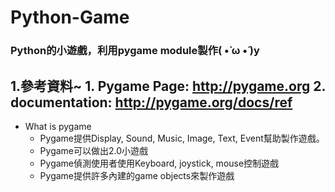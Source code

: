 # Python-Game
### Python的小遊戲，利用pygame module製作( •̀ ω •́ )y

1.參考資料~
    1. Pygame Page: http://pygame.org
    2. documentation: http://pygame.org/docs/ref
 ------

* What is pygame
  * Pygame提供Display, Sound, Music, Image, Text, Event幫助製作遊戲。
  * Pygame可以做出2.0小遊戲
  * Pygame偵測使用者使用Keyboard, joystick, mouse控制遊戲
  * Pygame提供許多內建的game objects來製作遊戲
